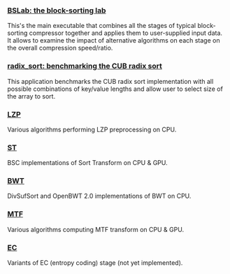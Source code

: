[LZP]:   algo_lzp
[ST]:    algo_st
[BWT]:   algo_bwt
[MTF]:   algo_mtf
[EC]:    algo_ec

### [BSLab: the block-sorting lab](app_bslab)
This's the main executable that combines all the stages of typical block-sorting compressor together
and applies them to user-supplied input data. It allows to examine the impact of alternative algorithms
on each stage on the overall compression speed/ratio.

### [radix_sort: benchmarking the CUB radix sort](app_radix_sort)
This application benchmarks the CUB radix sort implementation with all possible combinations
of key/value lengths and allow user to select size of the array to sort.


### [LZP]
Various algorithms performing LZP preprocessing on CPU.

### [ST]
BSC implementations of Sort Transform on CPU & GPU.

### [BWT]
DivSufSort and OpenBWT 2.0 implementations of BWT on CPU.

### [MTF]
Various algorithms computing MTF transform on CPU & GPU.

### [EC]
Variants of EC (entropy coding) stage (not yet implemented).
